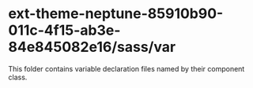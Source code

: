 # ext-theme-neptune-85910b90-011c-4f15-ab3e-84e845082e16/sass/var

This folder contains variable declaration files named by their component class.
